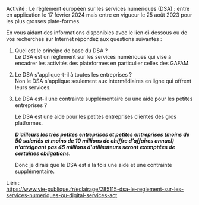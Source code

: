 Activité : Le règlement européen sur les services numériques (DSA) :
entre en application le 17 février 2024 mais entre en vigueur le 25 août 2023
pour les plus grosses plate-formes.

En vous aidant des informations disponibles avec le lien ci-dessous ou de
vos recherches sur Internet répondez aux questions suivantes :

1. Quel est le principe de base du DSA ?  
Le DSA est un réglement sur les services numériques
qui vise à encadrer les activités des plateformes
en particulier celles des GAFAM.


2. Le DSA s'applique-t-il à toutes les entreprises ?    
Non le DSA s'applique seulement aux 
intermédiaires en ligne qui offrent leurs services.

3. Le DSA est-il une contrainte supplémentaire ou une aide pour les petites entreprises ?
   
   Le DSA est une aide pour les petites entreprises clientes des
   gros platformes.
   
   
   ***D'ailleurs les très petites entreprises et
   petites entreprises (moins de 50 salariés et moins de 10 millions de chiffre d’affaires annuel)
   n'atteignant pas 45 millions d'utilisateurs seront exemptées de certaines obligations.***
   
   Donc je dirais que le DSA est à la fois une aide et une contrainte supplémentaire.

Lien :  
https://www.vie-publique.fr/eclairage/285115-dsa-le-reglement-sur-les-services-numeriques-ou-digital-services-act
